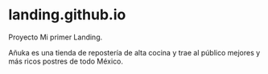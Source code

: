 # landing.github.io
Proyecto
Mi primer Landing.

Añuka es una tienda de repostería de alta cocina y trae al público mejores y más ricos postres de todo México.
